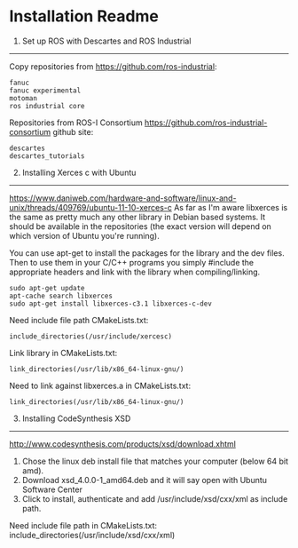 Installation Readme
======================
 
1) Set up ROS with Descartes and ROS Industrial
-----------------------------
Copy repositories from https://github.com/ros-industrial:

    fanuc
    fanuc experimental
    motoman
    ros industrial core
 
Repositories from ROS-I Consortium https://github.com/ros-industrial-consortium github site:

    descartes
    descartes_tutorials
 
 
2) Installing Xerces c with Ubuntu
-----------------------------
https://www.daniweb.com/hardware-and-software/linux-and-unix/threads/409769/ubuntu-11-10-xerces-c
As far as I'm aware libxerces is the same as pretty much any other library in Debian based systems. It should be available in the repositories (the exact version will depend on which version of Ubuntu you're running).
 
You can use apt-get to install the packages for the library and the dev files.
Then to use them in your C/C++ programs you simply #include the appropriate headers and link with the library when compiling/linking.
 
    sudo apt-get update
    apt-cache search libxerces
    sudo apt-get install libxerces-c3.1 libxerces-c-dev
 
Need include file path CMakeLists.txt:

    include_directories(/usr/include/xercesc)
 
Link library in  CMakeLists.txt:

    link_directories(/usr/lib/x86_64-linux-gnu/)
 
Need to link against libxerces.a in CMakeLists.txt:

    link_directories(/usr/lib/x86_64-linux-gnu/)
 
 
 
3) Installing CodeSynthesis XSD
---------------------------------------
http://www.codesynthesis.com/products/xsd/download.xhtml
1. Chose the linux deb install file that matches your computer (below 64 bit amd).
2. Download xsd_4.0.0-1_amd64.deb and it will say open with Ubuntu Software Center
3. Click to install, authenticate and add /usr/include/xsd/cxx/xml as include path.
 
Need include file path in CMakeLists.txt:
    include_directories(/usr/include/xsd/cxx/xml)
